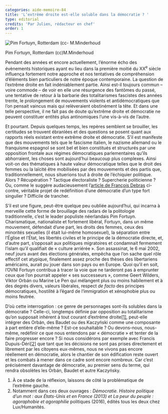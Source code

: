 ```yaml
---
categories: aide-memoire-84
title: 'L’extrême droite est-elle soluble dans la démocratie ? '
type: editorial
credits: 'Par Julien, rédacteur en chef'
order: 1
---
```

![Pim Fortuyn, Rotterdam (cc- M.Minderhoud](/assets/uploads/am-84-extreme-droite-est-elle-soluble-dans-la-democratie.jpg)

<span class="img-copyright"> Pim Fortuyn, Rotterdam (cc)M.Minderhoud </span>

Pendant des années et encore actuellement, l’énorme écho des évènements historiques ayant eu lieu dans la première moitié du XX<sup>e</sup> siècle influença fortement notre approche et nos tentatives de compréhension d’éléments bien particuliers de notre époque contemporaine. La question de l’extrême droite en fait indéniablement partie. Ainsi est-il toujours commun – voire commode – de voir en elle une résurgence des fantômes du passé, une tentative de retour à la barbarie des totalitarismes fascistes des années trente, le prolongement de mouvements violents et antidémocratiques que l’on pensait vaincus mais qui relèveraient obstinément la tête. Et dans une telle perspective, il ne fait pas de doute qu’extrême droite et démocratie ne peuvent constituer entités plus antinomiques l’une vis-à-vis de l’autre.

Et pourtant. Depuis quelques temps, les repères semblent se brouiller, les certitudes se trouvent ébranlées et des questions se posent quant aux rapports réels existant entre extrême droite et démocratie. S’il est manifeste que des mouvements tels que le fascisme italien, le nazisme allemand ou le franquisme espagnol se sont bel et bien constitués et structurés par une opposition frontale aux régimes démocratiques parlementaires qu’ils abhorraient, les choses sont aujourd’hui beaucoup plus complexes. Ainsi voit-on des thématiques à haute valeur démocratique telles que le droit des femmes ou la laïcité être mobilisées par des mouvements et des partis que, traditionnellement, nous situerions tout à droite de l’échiquier politique. Alors ? Récupération ? Tactique électoraliste ? Supercherie politicienne ? Ou, comme le suggère audacieusement l’[article de François Debras](/aide-memoire-84/la-democratie-identitaire/) ci-contre, véritable projet de redéfinition d’une démocratie d’un type fort singulier ? Difficile de trancher.

S’il est une figure, peut-être quelque peu oubliée aujourd’hui, qui incarna à merveille cette forme de brouillage des radars de la politologie traditionnelle, c’est le leader populiste néerlandais Pim Fortuyn. Charismatique, nationaliste et fortement libéral, Fortuyn, dans un même mouvement, défendait d’une part, les droits des femmes, ceux des minorités sexuelles (il était lui-même homosexuel), la séparation entre l’Église et l’État, les libertés civiles et le principe de la démocratie directe, et, d’autre part, s’opposait aux politiques migratoires et condamnait fermement l’islam qu’il qualifiait de « culture arriérée ». Son assassinat, le 6 mai 2002, neuf jours avant des élections générales, empêcha que l’on sache quel rôle effectif cet atypique, finalement assez proche des thèses des libertariens américains, aurait pu jouer dans son pays ou en Europe. Quoi qu’il en soit, l’OVNI Fortuyn contribua à tracer la voie que ne tarderont pas à emprunter ceux que l’on pourrait appeler « ses successeurs », comme Geert Wilders, Viktor Orbán ou Marine Le Pen qui mélangent plus ou moins habilement et à des degrés divers, valeurs libérales, respect _de facto_ des principes démocratiques, hostilité à l’égard de l’immigration et xénophobie plus ou moins feutrée.

D’où cette interrogation : ce genre de personnages sont-ils solubles dans la démocratie ? Celle-ci, longtemps définie par opposition au totalitarisme qu’on supposait inhérent à tout courant d’extrême droite[[1]](#footnote-1), peut-elle intégrer des Orbán, des Baudet ou des Kaczyński comme une composante à part entière d’elle-même ? Est-ce souhaitable ? Ou devons-nous, nous-même, redéfinir ce que nous entendons par « démocratie » et tenter de la faire progresser encore ? Si nous considérons par exemple avec Francis Dupuis-Déri[[2]](#footnote-2) que tant que les décisions ne sont pas prises directement et librement par les citoyens eux-mêmes, nous ne vivons pas encore réellement en démocratie, alors le chantier de son édification reste ouvert et les combats à mener dans ce cadre sont encore nombreux. Car c’est précisément davantage de démocratie, au premier sens du terme, qui rendra obsolètes les Orbán, Baudet et autre Kaczyńsky.  

1. À ce stade de la réflexion, laissons de côté la problématique de l’extrême gauche.
2. Notamment dans ces deux ouvrages : _Démocratie. Histoire politique d’un mot : aux États-Unis et en France (2013) et La peur du peuple : agoraphobie et agoraphilie_ politiques (2016), édités tous les deux chez Lux/Humanités.
